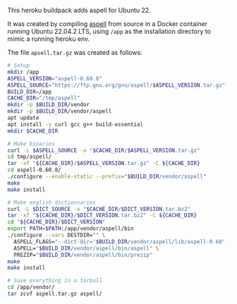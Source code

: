This heroku buildpack adds aspell for Ubuntu 22.

It was created by compiling [aspell](http://aspell.net/) from source in a Docker container running Ubuntu 22.04.2 LTS, using `/app` as the installation directory to mimic a running heroku env.

The file `apsell.tar.gz` was created as follows:

```bash
# Setup
mkdir /app
ASPELL_VERSION="aspell-0.60.8"
ASPELL_SOURCE="https://ftp.gnu.org/gnu/aspell/$ASPELL_VERSION.tar.gz"
BUILD_DIR=/app
CACHE_DIR="/tmp/aspell"
mkdir -p $BUILD_DIR/vendor
mkdir -p $BUILD_DIR/vendor/aspell
apt update
apt install -y curl gcc g++ build-essential
mkdir $CACHE_DIR

# Make binaries
curl -L $ASPELL_SOURCE -o "$CACHE_DIR/$ASPELL_VERSION.tar.gz"
cd tmp/aspell/
tar -xf "${CACHE_DIR}/$ASPELL_VERSION.tar.gz" -C ${CACHE_DIR} 
cd aspell-0.60.8/
./configure --enable-static --prefix="$BUILD_DIR/vendor/aspell" 
make
make install

# Make english dictionnaries
curl -L $DICT_SOURCE -o "$CACHE_DIR/$DICT_VERSION.tar.bz2" 
tar -xf "${CACHE_DIR}/$DICT_VERSION.tar.bz2" -C ${CACHE_DIR} 
cd "${CACHE_DIR}/$DICT_VERSION"
export PATH=$PATH:/app/vendor/aspell/bin
./configure --vars DESTDIR="" \
  ASPELL_FLAGS="--dict-dir='$BUILD_DIR/vendor/aspell/lib/aspell-0.60' --data-dir='$BUILD_DIR/vendor/aspell/lib/aspell-0.60'"\
  ASPELL="$BUILD_DIR/vendor/aspell/bin/aspell" \
  PREZIP="$BUILD_DIR/vendor/aspell/bin/prezip" 
make
make install

# Save everything in a tarball
cd /app/vendor/
tar zcvf aspell.tar.gz aspell/
``` 
